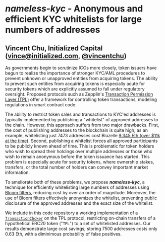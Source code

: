 # _nameless-kyc_ - Anonymous and efficient KYC whitelists for large numbers of addresses

## Vincent Chu, Initialized Capital (vince@initialized.com, [@vincentchu](https://twitter.com/vincentchu))

As governments begin to scrutinize ICOs more closely, token issuers have begun to realize the importance of stronger KYC/AML procedures to prevent unknown or unapproved entities from acquiring tokens. The ability to prevent such entities from acquiring tokens is especially acute for security tokens which are explicitly assumed to fall under regulatory oversight. Proposed protocols such as Zepplin's [Transaction Permission Layer (TPL)](https://tplprotocol.org/) offer a framework for controlling token transactions, modeling regulations in smart contract code.

The ability to restrict token sales and transactions to KYC'ed addresses is typically implemented by publishing a "whitelist" of approved addresses to the chain. However, this approach suffers from two major drawbacks. First, the cost of publishing addresses to the blockchain is quite high; as an example, whitelisting just 7473 addresses cost Bluzelle [9.345 Eth (over $11k at the time)](https://medium.com/@PhABC/off-chain-whitelist-with-on-chain-verification-for-ethereum-smart-contracts-1563ca4b8f11). Second, publishing a whitelist forces all approved participants to be publicly known ahead of time. This is problematic for token holders who wish to spread their holdings over multiple addresses or those who wish to remain anonymous before the token issuance has started. This problem is especially acute for security tokens, where ownership stakes, transfers, or the total number of holders can convey important market information.

To ameliorate both of these problems, we propose **_nameless-kyc_**, a technique for efficiently whitelisting large numbers of addresses using [Bloom filters](https://en.wikipedia.org/wiki/Bloom_filter), reducing cost by over an order of magnitude. Moreover, the use of Bloom filters effectively anonymizes the whitelist, preventing public disclosure of the approved addresses and the exact size of the whitelist.

We include in this code repository a working implementation of a [`TransactionChcker`](https://github.com/TPL-protocol/tpl-contracts/blob/master/contracts/checks/TransactionChecker.sol) on the TPL protocol, restricting on-chain transfers of a hypothetical ERC20 token ("`TPL`") to a set of whitelisted addresses. Our results demonstrate large cost savings; storing 7500 addresses costs only 0.63 Eth, with a diminimous probability of false positives.

